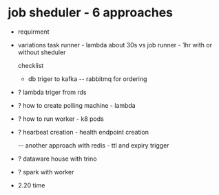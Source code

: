 # job sheduler - 6 approaches

- requirment

- variations
  task runner - lambda about 30s vs job runner - 1hr
  with or without sheduler

  checklist

  - db triger to kafka
    -- rabbitmq for ordering

- ? lambda triger from rds
- ? how to create polling machine - lambda
- ? how to run worker - k8 pods
- ? hearbeat creation - health endpoint creation

  -- another approach with redis - ttl and expiry trigger

- ? dataware house with trino
- ? spark with worker

- 2.20 time
